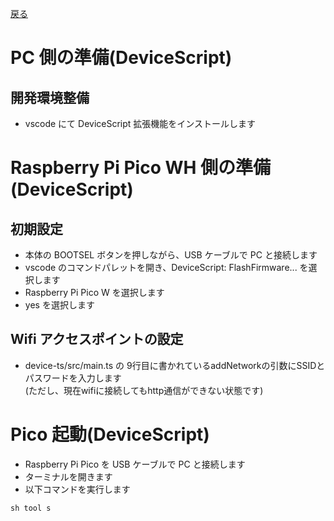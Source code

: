 [戻る](../README.md)

# PC 側の準備(DeviceScript)

## 開発環境整備

- vscode にて DeviceScript 拡張機能をインストールします

# Raspberry Pi Pico WH 側の準備(DeviceScript)

## 初期設定

- 本体の BOOTSEL ボタンを押しながら、USB ケーブルで PC と接続します
- vscode のコマンドパレットを開き、DeviceScript: FlashFirmware... を選択します
- Raspberry Pi Pico W を選択します
- yes を選択します

## Wifi アクセスポイントの設定

- device-ts/src/main.ts の 9行目に書かれているaddNetworkの引数にSSIDとパスワードを入力します  
  (ただし、現在wifiに接続してもhttp通信ができない状態です)

# Pico 起動(DeviceScript)

- Raspberry Pi Pico を USB ケーブルで PC と接続します
- ターミナルを開きます
- 以下コマンドを実行します

```
sh tool s
```
